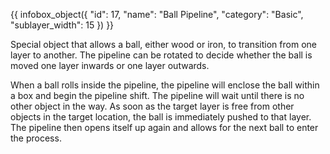 {{ infobox_object({
	"id": 17,
	"name": "Ball Pipeline",
	"category": "Basic",
	"sublayer_width": 15
}) }}

Special object that allows a ball, either wood or iron, to transition from one layer to another. The pipeline can be rotated to decide whether the ball is moved one layer inwards or one layer outwards.

When a ball rolls inside the pipeline, the pipeline will enclose the ball within a box and begin the pipeline shift. The pipeline will wait until there is no other object in the way. As soon as the target layer is free from other objects in the target location, the ball is immediately pushed to that layer. The pipeline then opens itself up again and allows for the next ball to enter the process.
